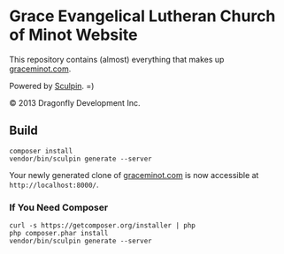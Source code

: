 Grace Evangelical Lutheran Church of Minot Website
==================================================

This repository contains (almost) everything that makes up
[graceminot.com](http://graceminot.com).

Powered by [Sculpin](http://sculpin.io). =)

&copy; 2013 Dragonfly Development Inc.


Build
-----

    composer install
    vendor/bin/sculpin generate --server

Your newly generated clone of [graceminot.com](http:/graceminot.com)
is now accessible at `http://localhost:8000/`.

### If You Need Composer

    curl -s https://getcomposer.org/installer | php
    php composer.phar install
    vendor/bin/sculpin generate --server


